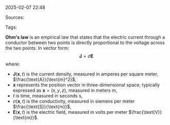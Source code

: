 2025-02-07 22:48

Sources: 

Tags:

**Ohm's law** is an empirical law that states that the electric current through a conductor between two points is directly proportional to the voltage across the two points. In vector form: $$\mathbf{J}=\sigma\mathbf{E}$$ where:
- $\mathbf{J}(\mathbf{x},t)$ is the current density, measured in amperes per square meter, $\frac{\text{A}}{\text{m}^2}$,
- $\mathbf{x}$ represents the position vector in three-dimensional space, typically expressed as $\mathbf{x}=(x,y,z)$, measured in meters $\text{m}$,
- $t$ is time, measured in seconds $\text{s}$,
- $\sigma(\mathbf{x},t)$ is the conductivity, measured in siemens per meter $\frac{\text{S}}{\text{m}}$,
- $\mathbf{E}(\mathbf{x},t)$ is the electric field, measured in volts per meter $\frac{\text{V}}{\text{m}}$.